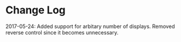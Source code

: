 # Change Log

2017-05-24: Added support for arbitary number of displays. Removed reverse control since it becomes unnecessary.